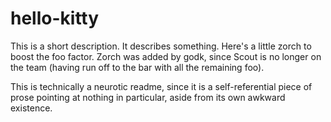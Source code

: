 hello-kitty
===========

This is a short description. It describes something.
Here's a little zorch to boost the foo factor.
Zorch was added by godk, since Scout is no longer on the team
(having run off to the bar with all the remaining foo).

This is technically a neurotic readme, since it is a 
self-referential piece of prose pointing at nothing in particular,
aside from its own awkward existence.
